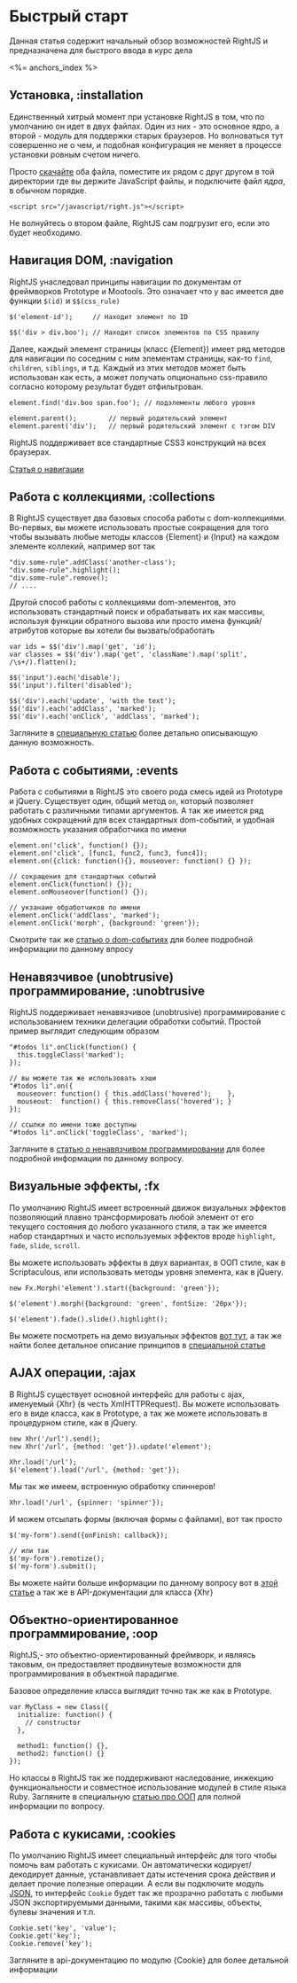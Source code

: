 # Быстрый старт

Данная статья содержит начальный обзор возможностей RightJS и предназначена для быстрого ввода в курс дела

<%= anchors_index %>


## Установка, :installation

Единственный хитрый момент при установке RightJS в том, что по умолчанию он идет в двух файлах.
Один из них - это основное ядро, а второй - модуль для поддержки старых браузеров. Но волноваться тут
совершенно не о чем, и подобная конфигурация не меняет в процессе установки ровным счетом ничего.

Просто [скачайте](/download) оба файла, поместите их рядом с друг другом в той директории где
вы держите JavaScript файлы, и подключите файл _ядра_, в обычном порядке.

    <script src="/javascript/right.js"></script>

Не волнуйтесь о втором файле, RightJS сам подгрузит его, если это будет необходимо.


## Навигация DOM, :navigation

RightJS унаследовал принципы навигации по документам от фреймворков Prototype и Mootools.
Это означает что у вас имеется две функции `$(id)` и `$$(css_rule)`

    $('element-id');     // Находит элемент по ID

    $$('div > div.boo'); // Находит список элементов по CSS правилу

Далее, каждый элемент страницы (класс {Element}) имеет ряд методов для навигации по соседним
с ним элементам страницы, как-то `find`, `children`, `siblings`, и т.д. Каждый из этих методов
может быть использован как есть, а может получать опционально css-правило согласно которому
результат будет отфильтрован.

    element.find('div.boo span.foo'); // подэлементы любого уровня

    element.parent();        // первый родительский элемент
    element.parent('div');   // первый родительский элемент с тэгом DIV

RightJS поддерживает все стандартные CSS3 конструкций на всех браузерах.

[Статья о навигации](/tutorials/dom-navigation-and-manipulations)


## Работа с коллекциями, :collections

В RightJS существует два базовых способа работы с dom-коллекциями. Во-первых, вы можете использовать
простые сокращения для того чтобы вызывать любые методы классов {Element} и {Input} на каждом
элементе коллекий, например вот так

    "div.some-rule".addClass('another-class');
    "div.some-rule".highlight();
    "div.some-rule".remove();
    // ....

Другой способ работы с коллекциями dom-элементов, это использовать стандартный поиск и обрабатывать
их как массивы, используя функции обратного вызова или просто имена функций/атрибутов которые
вы хотели бы вызвать/обработать

    var ids = $$('div').map('get', 'id');
    var classes = $$('div').map('get', 'className').map('split', /\s+/).flatten();

    $$('input').each('disable');
    $$('input').filter('disabled');

    $$('div').each('update', 'with the text');
    $$('div').each('addClass', 'marked');
    $$('div').each('onClick', 'addClass', 'marked');

Загляните в [специальную статью](/tutorials/call-by-name) более детально описывающую данную возможность.



## Работа с событиями, :events

Работа с событиями в RightJS это своего рода смесь идей из Prototype и jQuery. Существует один,
общий метод `on`, который позволяет работать с различными типами аргументов. А так же имеется
ряд удобных сокращений для всех стандартных dom-событий, и удобная возможность указания обработчика
по имени

    element.on('click', function() {});
    element.on('click', [func1, func2, func3, func4]);
    element.on({click: function(){}, mouseover: function() {} });

    // сокращения для стандартных событий
    element.onClick(function() {});
    element.onMouseover(function() {});

    // укзанаие обработчиков по имени
    element.onClick('addClass', 'marked');
    element.onClick('morph', {background: 'green'});

Смотрите так же [статью о dom-событиях](/tutorials/dom-events-handling) для более подробной
информации по данному впросу


## Ненавязчивое (unobtrusive) программирование, :unobtrusive

RightJS поддерживает ненавязчивое (unobtrusive) программирование с
использованием техники делегации обработки событий. Простой пример выглядит
следующим образом

    "#todos li".onClick(function() {
      this.toggleClass('marked');
    });

    // вы можете так же использовать хэши
    "#todos li".on({
      mouseover: function() { this.addClass('hovered');    },
      mouseout:  function() { this.removeClass('hovered'); }
    });

    // ссылки по имени тоже доступны
    "#todos li".onClick('toggleClass', 'marked');

Загляните в [статью о ненавязчивом программировании](/tutorials/events-delegation) для более подробной информации
по данному вопросу.


## Визуальные эффекты, :fx

По умолчанию RightJS имеет встроенный движок визуальных эффектов позволяющий плавно
трансформировать любой элемент от его текущего состояния до любого указанного стиля,
а так же имеется набор стандартных и часто используемых эффектов вроде `highlight`,
`fade`, `slide`, `scroll`.

Вы можете использовать эффекты в двух вариантах, в ООП стиле, как в Scriptaculous,
или использовать методы уровня элемента, как в jQuery.

    new Fx.Morph('element').start({background: 'green'});

    $('element').morph({background: 'green', fontSize: '20px'});

    $('element').fade().slide().highlight();

Вы можете посмотреть на демо визуальных эффектов [вот тут](/fx-demo), а так же найти
более детальное описание принципов в [специальной статье](/tutorials/visual-effects)



## AJAX операции, :ajax

В RightJS существует основной интерфейс для работы с ajax, именуемый {Xhr} (в честь XmlHTTPRequest).
Вы можете использовать его в виде класса, как в Prototype, а так же можете использовать в
процедурном стиле, как в jQuery.

    new Xhr('/url').send();
    new Xhr('/url', {method: 'get'}).update('element');

    Xhr.load('/url');
    $('element').load('/url', {method: 'get'});

Мы так же имеем, встроенную обработку спиннеров!

    Xhr.load('/url', {spinner: 'spinner'});

И можем отсылать формы (включая формы с файлами), вот так просто

    $('my-form').send({onFinish: callback});

    // или так
    $('my-form').remotize();
    $('my-form').submit();

Вы можете найти больше информации по данному вопросу вот в [этой статье](/tutorials/ajax-handling)
а так же в API-документации для класса {Xhr}



## Объектно-ориентированное программирование, :oop

RightJS,- это объектно-ориентированный фреймворк, и являясь таковым, он предоставляет
продвинутеые возможности для программирования в объектной парадигме.

Базовое определение класса выглядит точно так же как в Prototype.

    var MyClass = new Class({
      initialize: function() {
        // constructor
      },

      method1: function() {},
      method2: function() {}
    });

Но классы в RightJS так же поддерживают наследование, инжекцию функциональности и
совместное использование модулей в стиле языка Ruby. Загляните в специальную
[статью про ООП](/tutorials/object-oriented-programming) для полной информации по вопросу.



## Работа с кукисами, :cookies

По умолчанию RightJS имеет специальный интерфейс для того чтобы помочь вам работать
с кукисами. Он автоматически кодирует/декодирует данные, устанавливает даты истечения
срока действия и делает прочие полезные операции. А если вы подключите модуль
[JSON](/plugins/json), то интерфейс `Cookie` будет так же прозрачно работать с любыми
JSON экспортируемыми данными, такими как массивы, объекты, булевы значения и т.п.

    Cookie.set('key', 'value');
    Cookie.get('key');
    Cookie.remove('key');

Загляните в api-документацию по модулю {Cookie} для более детальной информации

